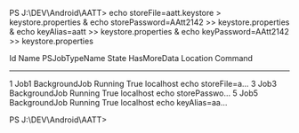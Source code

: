 PS J:\DEV\Android\AATT> echo storeFile=aatt.keystore > keystore.properties & echo storePassword=AAtt2142 >> 
keystore.properties & echo keyAlias=aatt >> keystore.properties & echo keyPassword=AAtt2142 >> keystore.properties

Id     Name            PSJobTypeName   State         HasMoreData     Location             Command
--     ----            -------------   -----         -----------     --------             -------
1      Job1            BackgroundJob   Running       True            localhost            echo storeFile=a…
3      Job3            BackgroundJob   Running       True            localhost            echo storePasswo…
5      Job5            BackgroundJob   Running       True            localhost            echo keyAlias=aa…

PS J:\DEV\Android\AATT> 